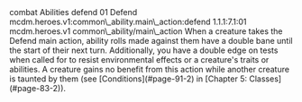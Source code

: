 <ability>
  <metadata>
    <class>combat</class>
    <file_dpath>Abilities</file_dpath>
    <item_id>defend</item_id>
    <item_index>01</item_index>
    <item_name>Defend</item_name>
    <scc>mcdm.heroes.v1:common\_ability.main\_action:defend</scc>
    <scdc>1.1.1:7.1:01</scdc>
    <source>mcdm.heroes.v1</source>
    <type>common\_ability/main\_action</type>
  </metadata>
  <effects>
    <effect type="mundane">When a creature takes the Defend main action, ability rolls made against them have a double bane until the start of their next turn. Additionally, you have a double edge on tests when called for to resist environmental effects or a creature&apos;s traits or abilities. A creature gains no benefit from this action while another creature is taunted by them (see [Conditions](#page-91-2) in [Chapter 5: Classes](#page-83-2)).</effect>
  </effects>
</ability>
